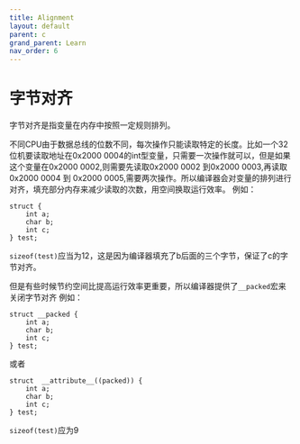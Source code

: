 ```yaml
---
title: Alignment
layout: default
parent: c
grand_parent: Learn
nav_order: 6
---
```


# 字节对齐

字节对齐是指变量在内存中按照一定规则排列。

不同CPU由于数据总线的位数不同，每次操作只能读取特定的长度。比如一个32位机要读取地址在0x2000 0004的int型变量，只需要一次操作就可以，但是如果这个变量在0x2000 0002,则需要先读取0x2000 0002 到0x2000 0003,再读取0x2000 0004 到 0x2000 0005,需要两次操作。所以编译器会对变量的排列进行对齐，填充部分内存来减少读取的次数，用空间换取运行效率。
例如：

    struct {
        int a;
        char b;
        int c;
    } test;

`sizeof(test)`应当为12，这是因为编译器填充了b后面的三个字节，保证了c的字节对齐。

但是有些时候节约空间比提高运行效率更重要，所以编译器提供了`__packed`宏来关闭字节对齐
例如：

    struct __packed {
        int a;
        char b;
        int c;
    } test;
或者

    struct  __attribute__((packed)) {
        int a;
        char b;
        int c;
    } test;

`sizeof(test)`应为9
